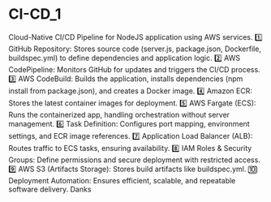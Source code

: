# CI-CD_1
Cloud-Native CI/CD Pipeline for NodeJS application using AWS services.
1️⃣ GitHub Repository: Stores source code (server.js, package.json, Dockerfile, buildspec.yml) to define dependencies and application logic. 
2️⃣ AWS CodePipeline: Monitors GitHub for updates and triggers the CI/CD process. 
3️⃣ AWS CodeBuild: Builds the application, installs dependencies (npm install from package.json), and creates a Docker image. 
4️⃣ Amazon ECR: Stores the latest container images for deployment. 5️⃣ AWS Fargate (ECS): Runs the containerized app, handling orchestration without server management. 
6️⃣ Task Definition: Configures port mapping, environment settings, and ECR image references. 
7️⃣ Application Load Balancer (ALB): Routes traffic to ECS tasks, ensuring availability. 
8️⃣ IAM Roles & Security Groups: Define permissions and secure deployment with restricted access. 
9️⃣ AWS S3 (Artifacts Storage): Stores build artifacts like buildspec.yml. 
🔟 Deployment Automation: Ensures efficient, scalable, and repeatable software delivery.
Danks
